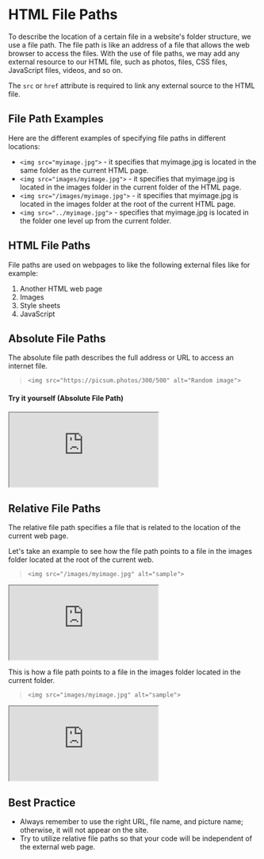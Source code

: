 # HTML File Paths
To describe the location of a certain file in a website's folder structure, we use a file path. The file path is like an address of a file that allows the web browser to access the files. With the use of file paths, we may add any external resource to our HTML file, such as photos, files, CSS files, JavaScript files, videos, and so on.

The `src` or `href` attribute is required to link any external source to the HTML file.

## File Path Examples
Here are the different examples of specifying file paths in different locations:
- `<img src="myimage.jpg">` - it specifies that myimage.jpg is located in the same folder as the current HTML page.
- `<img src="images/myimage.jpg">` - it specifies that myimage.jpg is located in the images folder in the current folder of the HTML page.
- `<img src="/images/myimage.jpg">` - it specifies that myimage.jpg is located in the images folder at the root of the current HTML page.
- `<img src="../myimage.jpg">` - specifies that myimage.jpg is located in the folder one level up from the current folder.


## HTML File Paths
File paths are used on webpages to like the following external files like for example:
1. Another HTML web page
2. Images
3. Style sheets
4. JavaScript
   
## Absolute File Paths
The absolute file path describes the full address or URL to access an internet file. 
>```
><img src="https://picsum.photos/300/500" alt="Random image">
>```
#### Try it yourself (Absolute File Path)
<iframe src="https://replit.com/@PauleenGregana/HTML-File-Path-Sample-1?lite=true"></iframe>

## Relative File Paths
The relative file path specifies a file that is related to the location of the current web page.

Let's take an example to see how the file path points to a file in the images folder located at the root of the current web.
>```
> <img src="/images/myimage.jpg" alt="sample">  
>```
<iframe src="https://replit.com/@PauleenGregana/HTML-File-Path-Sample-2?lite=true"></iframe>

This is how a file path points to a file in the images folder located in the current folder.
>```
> <img src="images/myimage.jpg" alt="sample">  
>```
<iframe src="https://replit.com/@PauleenGregana/HTML-File-Path-Sample-3?lite=true"></iframe>

## Best Practice
- Always remember to use the right URL, file name, and picture name; otherwise, it will not appear on the site.
- Try to utilize relative file paths so that your code will be independent of the external web page.